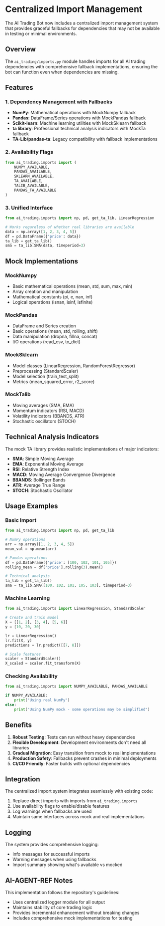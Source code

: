 # Centralized Import Management

The AI Trading Bot now includes a centralized import management system that provides graceful fallbacks for dependencies that may not be available in testing or minimal environments.

## Overview

The `ai_trading/imports.py` module handles imports for all AI trading dependencies with comprehensive fallback implementations, ensuring the bot can function even when dependencies are missing.

## Features

### 1. Dependency Management with Fallbacks

- **NumPy**: Mathematical operations with MockNumpy fallback
- **Pandas**: DataFrame/Series operations with MockPandas fallback  
- **Scikit-learn**: Machine learning utilities with MockSklearn fallback
- **ta library**: Professional technical analysis indicators with MockTa fallback
- **TA-Lib/pandas-ta**: Legacy compatibility with fallback implementations

### 2. Availability Flags

```python
from ai_trading.imports import (
    NUMPY_AVAILABLE,
    PANDAS_AVAILABLE, 
    SKLEARN_AVAILABLE,
    TA_AVAILABLE,
    TALIB_AVAILABLE,
    PANDAS_TA_AVAILABLE
)
```

### 3. Unified Interface

```python
from ai_trading.imports import np, pd, get_ta_lib, LinearRegression

# Works regardless of whether real libraries are available
data = np.array([1, 2, 3, 4, 5])
df = pd.DataFrame({'price': data})
ta_lib = get_ta_lib()
sma = ta_lib.SMA(data, timeperiod=3)
```

## Mock Implementations

### MockNumpy
- Basic mathematical operations (mean, std, sum, max, min)
- Array creation and manipulation
- Mathematical constants (pi, e, nan, inf)
- Logical operations (isnan, isinf, isfinite)

### MockPandas
- DataFrame and Series creation
- Basic operations (mean, std, rolling, shift)
- Data manipulation (dropna, fillna, concat)
- I/O operations (read_csv, to_dict)

### MockSklearn
- Model classes (LinearRegression, RandomForestRegressor)
- Preprocessing (StandardScaler)
- Model selection (train_test_split)
- Metrics (mean_squared_error, r2_score)

### MockTalib
- Moving averages (SMA, EMA)
- Momentum indicators (RSI, MACD)
- Volatility indicators (BBANDS, ATR)
- Stochastic oscillators (STOCH)

## Technical Analysis Indicators

The mock TA library provides realistic implementations of major indicators:

- **SMA**: Simple Moving Average
- **EMA**: Exponential Moving Average  
- **RSI**: Relative Strength Index
- **MACD**: Moving Average Convergence Divergence
- **BBANDS**: Bollinger Bands
- **ATR**: Average True Range
- **STOCH**: Stochastic Oscillator

## Usage Examples

### Basic Import
```python
from ai_trading.imports import np, pd, get_ta_lib

# NumPy operations
arr = np.array([1, 2, 3, 4, 5])
mean_val = np.mean(arr)

# Pandas operations
df = pd.DataFrame({'price': [100, 102, 101, 105]})
rolling_mean = df['price'].rolling(3).mean()

# Technical analysis
ta_lib = get_ta_lib()
sma = ta_lib.SMA([100, 102, 101, 105, 103], timeperiod=3)
```

### Machine Learning
```python
from ai_trading.imports import LinearRegression, StandardScaler

# Create and train model
X = [[1, 2], [3, 4], [5, 6]]
y = [10, 20, 30]

lr = LinearRegression()
lr.fit(X, y)
predictions = lr.predict([[7, 8]])

# Scale features
scaler = StandardScaler()
X_scaled = scaler.fit_transform(X)
```

### Checking Availability
```python
from ai_trading.imports import NUMPY_AVAILABLE, PANDAS_AVAILABLE

if NUMPY_AVAILABLE:
    print("Using real NumPy")
else:
    print("Using NumPy mock - some operations may be simplified")
```

## Benefits

1. **Robust Testing**: Tests can run without heavy dependencies
2. **Flexible Development**: Development environments don't need all libraries
3. **Gradual Migration**: Easy transition from mock to real implementations
4. **Production Safety**: Fallbacks prevent crashes in minimal deployments
5. **CI/CD Friendly**: Faster builds with optional dependencies

## Integration

The centralized import system integrates seamlessly with existing code:

1. Replace direct imports with imports from `ai_trading.imports`
2. Use availability flags to enable/disable features
3. Log warnings when fallbacks are used
4. Maintain same interfaces across mock and real implementations

## Logging

The system provides comprehensive logging:
- Info messages for successful imports
- Warning messages when using fallbacks
- Import summary showing what's available vs mocked

## AI-AGENT-REF Notes

This implementation follows the repository's guidelines:
- Uses centralized logger module for all output
- Maintains stability of core trading logic
- Provides incremental enhancement without breaking changes
- Includes comprehensive mock implementations for testing
